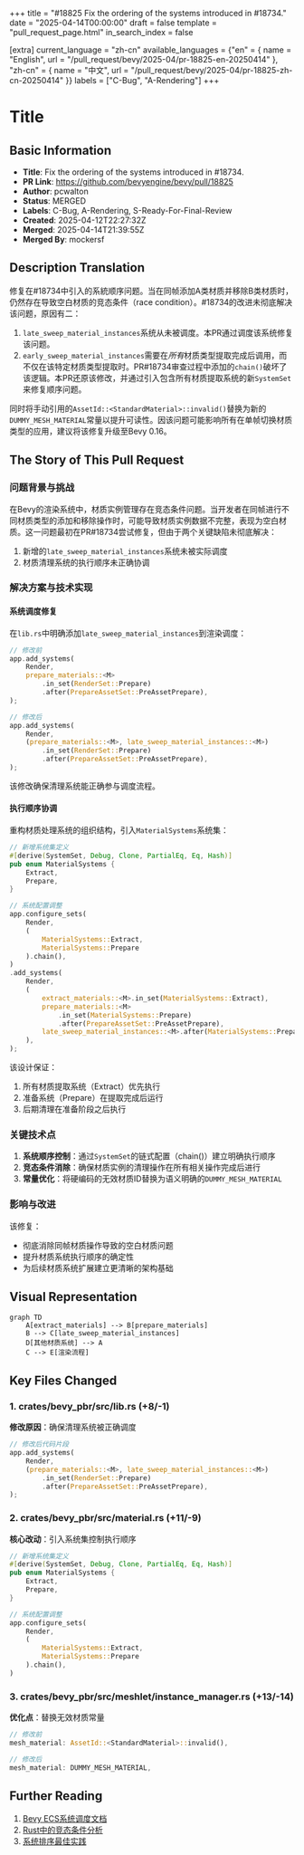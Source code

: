 +++
title = "#18825 Fix the ordering of the systems introduced in #18734."
date = "2025-04-14T00:00:00"
draft = false
template = "pull_request_page.html"
in_search_index = false

[extra]
current_language = "zh-cn"
available_languages = {"en" = { name = "English", url = "/pull_request/bevy/2025-04/pr-18825-en-20250414" }, "zh-cn" = { name = "中文", url = "/pull_request/bevy/2025-04/pr-18825-zh-cn-20250414" }}
labels = ["C-Bug", "A-Rendering"]
+++

# Title

## Basic Information
- **Title**: Fix the ordering of the systems introduced in #18734.
- **PR Link**: https://github.com/bevyengine/bevy/pull/18825
- **Author**: pcwalton
- **Status**: MERGED
- **Labels**: C-Bug, A-Rendering, S-Ready-For-Final-Review
- **Created**: 2025-04-12T22:27:32Z
- **Merged**: 2025-04-14T21:39:55Z
- **Merged By**: mockersf

## Description Translation
修复在#18734中引入的系統顺序问题。当在同帧添加A类材质并移除B类材质时，仍然存在导致空白材质的竞态条件（race condition）。#18734的改进未彻底解决该问题，原因有二：

1. `late_sweep_material_instances`系统从未被调度。本PR通过调度该系统修复该问题。
2. `early_sweep_material_instances`需要在*所有*材质类型提取完成后调用，而不仅在该特定材质类型提取时。PR#18734审查过程中添加的`chain()`破坏了该逻辑。本PR还原该修改，并通过引入包含所有材质提取系统的新`SystemSet`来修复顺序问题。

同时将手动引用的`AssetId::<StandardMaterial>::invalid()`替换为新的`DUMMY_MESH_MATERIAL`常量以提升可读性。因该问题可能影响所有在单帧切换材质类型的应用，建议将该修复升级至Bevy 0.16。

## The Story of This Pull Request

### 问题背景与挑战
在Bevy的渲染系统中，材质实例管理存在竞态条件问题。当开发者在同帧进行不同材质类型的添加和移除操作时，可能导致材质实例数据不完整，表现为空白材质。这一问题最初在PR#18734尝试修复，但由于两个关键缺陷未彻底解决：
1. 新增的`late_sweep_material_instances`系统未被实际调度
2. 材质清理系统的执行顺序未正确协调

### 解决方案与技术实现
#### 系统调度修复
在`lib.rs`中明确添加`late_sweep_material_instances`到渲染调度：
```rust
// 修改前
app.add_systems(
    Render,
    prepare_materials::<M>
        .in_set(RenderSet::Prepare)
        .after(PrepareAssetSet::PreAssetPrepare),
);

// 修改后
app.add_systems(
    Render,
    (prepare_materials::<M>, late_sweep_material_instances::<M>)
        .in_set(RenderSet::Prepare)
        .after(PrepareAssetSet::PreAssetPrepare),
);
```
该修改确保清理系统能正确参与调度流程。

#### 执行顺序协调
重构材质处理系统的组织结构，引入`MaterialSystems`系统集：
```rust
// 新增系统集定义
#[derive(SystemSet, Debug, Clone, PartialEq, Eq, Hash)]
pub enum MaterialSystems {
    Extract,
    Prepare,
}

// 系统配置调整
app.configure_sets(
    Render,
    (
        MaterialSystems::Extract,
        MaterialSystems::Prepare
    ).chain(),
)
.add_systems(
    Render,
    (
        extract_materials::<M>.in_set(MaterialSystems::Extract),
        prepare_materials::<M>
            .in_set(MaterialSystems::Prepare)
            .after(PrepareAssetSet::PreAssetPrepare),
        late_sweep_material_instances::<M>.after(MaterialSystems::Prepare),
    ),
);
```
该设计保证：
1. 所有材质提取系统（Extract）优先执行
2. 准备系统（Prepare）在提取完成后运行
3. 后期清理在准备阶段之后执行

### 关键技术点
1. **系统顺序控制**：通过`SystemSet`的链式配置（chain()）建立明确执行顺序
2. **竞态条件消除**：确保材质实例的清理操作在所有相关操作完成后进行
3. **常量优化**：将硬编码的无效材质ID替换为语义明确的`DUMMY_MESH_MATERIAL`

### 影响与改进
该修复：
- 彻底消除同帧材质操作导致的空白材质问题
- 提升材质系统执行顺序的确定性
- 为后续材质系统扩展建立更清晰的架构基础

## Visual Representation

```mermaid
graph TD
    A[extract_materials] --> B[prepare_materials]
    B --> C[late_sweep_material_instances]
    D[其他材质系统] --> A
    C --> E[渲染流程]
```

## Key Files Changed

### 1. crates/bevy_pbr/src/lib.rs (+8/-1)
**修改原因**：确保清理系统被正确调度
```rust
// 修改后代码片段
app.add_systems(
    Render,
    (prepare_materials::<M>, late_sweep_material_instances::<M>)
        .in_set(RenderSet::Prepare)
        .after(PrepareAssetSet::PreAssetPrepare),
);
```

### 2. crates/bevy_pbr/src/material.rs (+11/-9)
**核心改动**：引入系统集控制执行顺序
```rust
// 新增系统集定义
#[derive(SystemSet, Debug, Clone, PartialEq, Eq, Hash)]
pub enum MaterialSystems {
    Extract,
    Prepare,
}

// 系统配置调整
app.configure_sets(
    Render,
    (
        MaterialSystems::Extract,
        MaterialSystems::Prepare
    ).chain(),
)
```

### 3. crates/bevy_pbr/src/meshlet/instance_manager.rs (+13/-14)
**优化点**：替换无效材质常量
```rust
// 修改前
mesh_material: AssetId::<StandardMaterial>::invalid(),

// 修改后
mesh_material: DUMMY_MESH_MATERIAL,
```

## Further Reading
1. [Bevy ECS系统调度文档](https://bevyengine.org/learn/book/ecs/systems/)
2. [Rust中的竞态条件分析](https://doc.rust-lang.org/nomicon/races.html)
3. [系统排序最佳实践](https://bevy-cheatbook.github.io/programming/system-order.html)